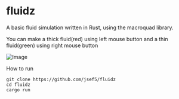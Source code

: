 # fluidz
A basic fluid simulation written in Rust, using the macroquad library. 

You can make a thick fluid(red) using left mouse button and a thin fluid(green) using right mouse button

![Image](https://raw.githubusercontent.com/jsef5/fluidz/master/project_fluid_sim.png "Red\(thick\) and Green\(thin\) liquids")

How to run
```
git clone https://github.com/jsef5/fluidz
cd fluidz
cargo run
```
